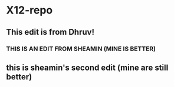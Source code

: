 # X12-repo
## This edit is from Dhruv!


### THIS IS AN EDIT FROM SHEAMIN (MINE IS BETTER)

## this is sheamin's second edit (mine are still better)